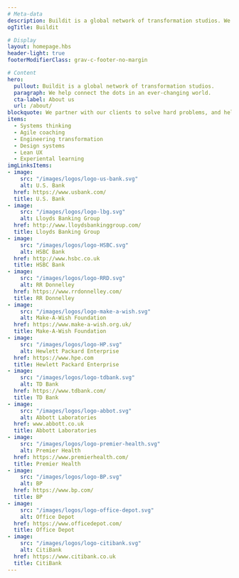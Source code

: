 ```yaml
---
# Meta-data
description: Buildit is a global network of transformation studios. We help connect the dots in an ever-changing world.
ogTitle: Buildit

# Display
layout: homepage.hbs
header-light: true
footerModifierClass: grav-c-footer-no-margin

# Content
hero:
  pullout: Buildit is a global network of transformation studios.
  paragraph: We help connect the dots in an ever-changing world.
  cta-label: About us
  url: /about/
blockquote: We partner with our clients to solve hard problems, and help them deliver world-class products.
items:
  - Systems thinking
  - Agile coaching  
  - Engineering transformation  
  - Design systems
  - Lean UX  
  - Experiental learning
imgLinksItems:
- image:
    src: "/images/logos/logo-us-bank.svg"
    alt: U.S. Bank
  href: https://www.usbank.com/
  title: U.S. Bank
- image:
    src: "/images/logos/logo-lbg.svg"
    alt: Lloyds Banking Group
  href: http://www.lloydsbankinggroup.com/
  title: Lloyds Banking Group
- image:
    src: "/images/logos/logo-HSBC.svg"
    alt: HSBC Bank
  href: http://www.hsbc.co.uk
  title: HSBC Bank
- image:
    src: "/images/logos/logo-RRD.svg"
    alt: RR Donnelley
  href: https://www.rrdonnelley.com/
  title: RR Donnelley
- image:
    src: "/images/logos/logo-make-a-wish.svg"
    alt: Make-A-Wish Foundation
  href: https://www.make-a-wish.org.uk/
  title: Make-A-Wish Foundation
- image:
    src: "/images/logos/logo-HP.svg"
    alt: Hewlett Packard Enterprise
  href: https://www.hpe.com
  title: Hewlett Packard Enterprise
- image:
    src: "/images/logos/logo-tdbank.svg"
    alt: TD Bank
  href: https://www.tdbank.com/
  title: TD Bank
- image:
    src: "/images/logos/logo-abbot.svg"
    alt: Abbott Laboratories
  href: www.abbott.co.uk
  title: Abbott Laboratories
- image:
    src: "/images/logos/logo-premier-health.svg"
    alt: Premier Health
  href: https://www.premierhealth.com/
  title: Premier Health
- image:
    src: "/images/logos/logo-BP.svg"
    alt: BP
  href: https://www.bp.com/
  title: BP
- image:
    src: "/images/logos/logo-office-depot.svg"
    alt: Office Depot
  href: https://www.officedepot.com/
  title: Office Depot
- image:
    src: "/images/logos/logo-citibank.svg"
    alt: CitiBank
  href: https://www.citibank.co.uk
  title: CitiBank
---
```

